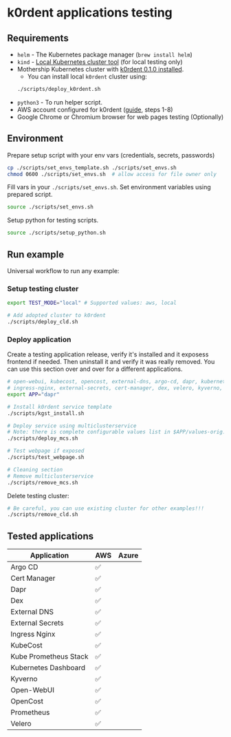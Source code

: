 # k0rdent applications testing

## Requirements
- `helm` - The Kubernetes package manager (`brew install helm`)
- `kind` - [Local Kubernetes cluster tool](https://kind.sigs.k8s.io/) (for local testing only)
- Mothership Kubernetes cluster with [k0rdent 0.1.0 installed](https://docs.k0rdent.io/v0.1.0/admin-installation/#install-k0rdent).
    - You can install local `k0rdent` cluster using:
    ~~~bash
    ./scripts/deploy_k0rdent.sh
    ~~~
- `python3` - To run helper script.
- AWS account configured for k0rdent ([guide](https://docs.k0rdent.io/v0.1.0/admin-prepare/#aws), steps 1-8)
- Google Chrome or Chromium browser for web pages testing (Optionally)

## Environment
Prepare setup script with your env vars (credentials, secrets, passwords)
~~~bash
cp ./scripts/set_envs_template.sh ./scripts/set_envs.sh
chmod 0600 ./scripts/set_envs.sh  # allow access for file owner only
~~~

Fill vars in your `./scripts/set_envs.sh`. Set environment variables using prepared script.
~~~bash
source ./scripts/set_envs.sh
~~~

Setup python for testing scripts.
~~~bash
source ./scripts/setup_python.sh
~~~

## Run example
Universal workflow to run any example:

### Setup testing cluster
~~~bash
export TEST_MODE="local" # Supported values: aws, local

# Add adopted cluster to k0rdent
./scripts/deploy_cld.sh
~~~

### Deploy application
Create a testing application release, verify it's installed and it exposess frontend if needed.
Then uninstall it and verify it was really removed. You can use this section over and over
for a different applications.
~~~bash
# open-webui, kubecost, opencost, external-dns, argo-cd, dapr, kubernetes-dashboard
# ingress-nginx, external-secrets, cert-manager, dex, velero, kyverno, prometheus
export APP="dapr"

# Install k0rdent service template
./scripts/kgst_install.sh

# Deploy service using multiclusterservice
# Note: there is complete configurable values list in $APP/values-orig.yaml folder.
./scripts/deploy_mcs.sh

# Test webpage if exposed
./scripts/test_webpage.sh

# Cleaning section
# Remove multiclusterservice
./scripts/remove_mcs.sh
~~~

Delete testing cluster:
~~~bash
# Be careful, you can use existing cluster for other examples!!!
./scripts/remove_cld.sh
~~~

## Tested applications

| Application          |         AWS        |        Azure       |
| -------------------- | ------------------ | ------------------ |
| Argo CD              | :white_check_mark: |                    |
| Cert Manager         | :white_check_mark: |                    |
| Dapr                 | :white_check_mark: |                    |
| Dex                  | :white_check_mark: |                    |
| External DNS         | :white_check_mark: |                    |
| External Secrets     | :white_check_mark: |                    |
| Ingress Nginx        | :white_check_mark: |                    |
| KubeCost             | :white_check_mark: |                    |
| Kube Prometheus Stack| :white_check_mark: |                    |
| Kubernetes Dashboard | :white_check_mark: |                    |
| Kyverno              | :white_check_mark: |                    |
| Open-WebUI           | :white_check_mark: |                    |
| OpenCost             | :white_check_mark: |                    |
| Prometheus           | :white_check_mark: |                    |
| Velero               | :white_check_mark: |                    |
